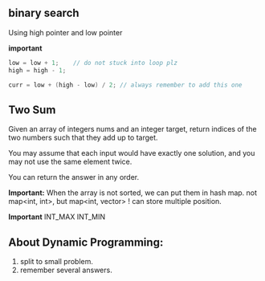## binary search

Using high pointer and low pointer

**important**
```cpp
low = low + 1;    // do not stuck into loop plz
high = high - 1;

curr = low + (high - low) / 2; // always remember to add this one
```
## Two Sum

Given an array of integers nums and an integer target, return indices of the two numbers such that they add up to target.

You may assume that each input would have exactly one solution, and you may not use the same element twice.

You can return the answer in any order.

**Important:**
When the array is not sorted, we can put them in hash map.
not map<int, int>, but map<int, vector<int>>
! can store multiple position.

**Important**
  INT_MAX INT_MIN

## About Dynamic Programming:
  
  1. split to small problem.
  2. remember several answers.
  
